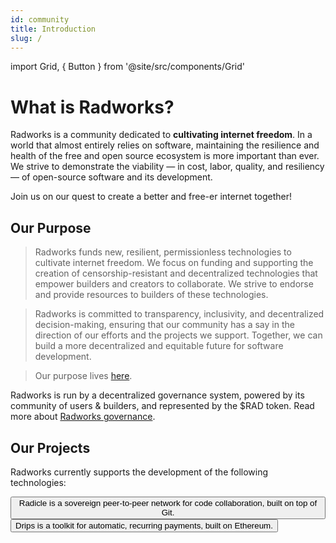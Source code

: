 ```yaml
---
id: community
title: Introduction
slug: /
---
```


import Grid, { Button } from '@site/src/components/Grid'

# What is Radworks?

Radworks is a community dedicated to **cultivating internet freedom**. In a world that almost entirely relies on software, maintaining the resilience and health of the free and open source ecosystem is more important than ever. We strive to demonstrate the viability — in cost, labor, quality, and resiliency — of open-source software and its development.

Join us on our quest to create a better and free-er internet together! 

## Our Purpose

> Radworks funds new, resilient, permissionless technologies to cultivate internet freedom. We focus on funding and supporting the creation of censorship-resistant and decentralized technologies that empower builders and creators to collaborate. We strive to endorse and provide resources to builders of these technologies. 

> Radworks is committed to transparency, inclusivity, and decentralized decision-making, ensuring that our community has a say in the direction of our efforts and the projects we support. Together, we can build a more decentralized and equitable future for software development. 

> Our purpose lives [here](https://app.radicle.xyz/seeds/seed.radworks.org/rad:zPUsinVa3gP71g6Dt47LP76phAWd/tree/main/purpose.md).


Radworks is run by a decentralized governance system, powered by its community of users & builders, and represented by the $RAD token. Read more about [Radworks governance](/community/governance-overview). 

## Our Projects
Radworks currently supports the development of the following technologies:

<Grid>
  <Button
    href="https://radicle.xyz"
    title="Radicle"
    cta="radicle.xyz"
  >
    Radicle is a sovereign peer-to-peer network for code collaboration, built on top of Git.
  </Button>
  <Button
    href="https://drips.network"
    title="Drips"
    cta="drips.network"
  >
    Drips is a toolkit for automatic, recurring payments, built on Ethereum.
  </Button>
</Grid>

